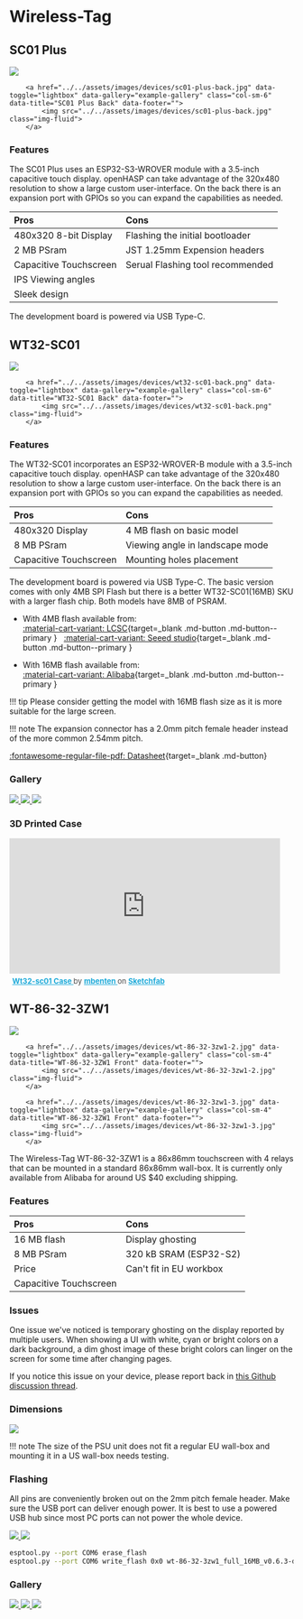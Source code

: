 # Wireless-Tag

## SC01 Plus

<div class="row justify-content-center">
        <a href="../../assets/images/devices/sc01-plus-front.jpg" data-toggle="lightbox" data-gallery="example-gallery" class="col-sm-6" data-title="SC01 Plus Front" data-footer="">
            <img src="../../assets/images/devices/sc01-plus-front.jpg" class="img-fluid">
        </a>

        <a href="../../assets/images/devices/sc01-plus-back.jpg" data-toggle="lightbox" data-gallery="example-gallery" class="col-sm-6" data-title="SC01 Plus Back" data-footer="">
            <img src="../../assets/images/devices/sc01-plus-back.jpg" class="img-fluid">
        </a>
</div>


### Features

The SC01 Plus uses an ESP32-S3-WROVER module with a 3.5-inch capacitive touch display.
openHASP can take advantage of the 320x480 resolution to show a large custom user-interface.
On the back there is an expansion port with GPIOs so you can expand the capabilities as needed.

| Pros                   | Cons
|:-----                  |:----
| 480x320 8-bit Display  | Flashing the initial bootloader
| 2 MB PSram             | JST 1.25mm Expension headers
| Capacitive Touchscreen | Serual Flashing tool recommended
| IPS Viewing angles     |
| Sleek design           |

The development board is powered via USB Type-C.


## WT32-SC01

<div class="row justify-content-center">
        <a href="../../assets/images/devices/wt-sc01.png" data-toggle="lightbox" data-gallery="example-gallery" class="col-sm-6" data-title="WT32-SC01 Front" data-footer="">
            <img src="../../assets/images/devices/wt32-sc01-front.png" class="img-fluid">
        </a>

        <a href="../../assets/images/devices/wt32-sc01-back.png" data-toggle="lightbox" data-gallery="example-gallery" class="col-sm-6" data-title="WT32-SC01 Back" data-footer="">
            <img src="../../assets/images/devices/wt32-sc01-back.png" class="img-fluid">
        </a>
</div>


### Features

The WT32-SC01 incorporates an ESP32-WROVER-B module with a 3.5-inch capacitive touch display.
openHASP can take advantage of the 320x480 resolution to show a large custom user-interface.
On the back there is an expansion port with GPIOs so you can expand the capabilities as needed.

| Pros                   | Cons
|:-----                  |:----
| 480x320 Display        | 4 MB flash on basic model
| 8 MB PSram             | Viewing angle in landscape mode
| Capacitive Touchscreen | Mounting holes placement

The development board is powered via USB Type-C. The basic version comes with only 4MB SPI Flash but there is a better WT32-SC01(16MB) SKU with a larger flash chip. Both models have 8MB of PSRAM.

- With 4MB flash available from:</br>
[:material-cart-variant: LCSC][1]{target=_blank .md-button .md-button--primary } &nbsp; 
[:material-cart-variant: Seeed studio][2]{target=_blank .md-button .md-button--primary }

- With 16MB flash available from:</br>
[:material-cart-variant: Alibaba][3]{target=_blank .md-button .md-button--primary } 

!!! tip
    Please consider getting the model with 16MB flash size as it is more suitable for the large screen.

!!! note
    The expansion connector has a 2.0mm pitch female header instead of the more common 2.54mm pitch.

[:fontawesome-regular-file-pdf: Datasheet][4]{target=_blank .md-button}


### Gallery

<div class="row justify-content-center">
    <a href="../../assets/images/builds/wt32-sc01-1.jpg" data-toggle="lightbox" data-gallery="example-gallery" class="col-sm-4" data-title="Wireless-Tag WT32-SC01" data-footer="Image by xHirschx">
        <img src="../../assets/images/builds/wt32-sc01-1.jpg" class="img-fluid">
    </a>
    <a href="../../assets/images/builds/wt32-sc01-2.jpg" data-toggle="lightbox" data-gallery="example-gallery" class="col-sm-4" data-title="Wireless-Tag WT32-SC01" data-footer="Image by xHirschx">
        <img src="../../assets/images/builds/wt32-sc01-2.jpg" class="img-fluid">
    </a>
    <a href="../../assets/images/builds/wt32-sc01-3.jpg" data-toggle="lightbox" data-gallery="example-gallery" class="col-sm-4" data-title="Wireless-Tag WT32-SC01">
        <img src="../../assets/images/builds/wt32-sc01-3.jpg" class="img-fluid">
    </a>
</div>


### 3D Printed Case

<p>
<div class="sketchfab-embed-wrapper"> <iframe width=480 height=240 title="WT32-SC01 Case" frameborder="0" allowfullscreen mozallowfullscreen="true" webkitallowfullscreen="true" allow="fullscreen; autoplay; vr" xr-spatial-tracking execution-while-out-of-viewport execution-while-not-rendered web-share src="https://sketchfab.com/models/cfec05638de540b0acccff2091508500/embed"> </iframe> <p style="font-size: 13px; font-weight: normal; margin: 5px; color: #4A4A4A;"> <a href="https://sketchfab.com/3d-models/wt32-sc01-case-cfec05638de540b0acccff2091508500?utm_medium=embed&utm_campaign=share-popup&utm_content=cfec05638de540b0acccff2091508500" target="_blank" style="font-weight: bold; color: #1CAAD9;"> Wt32-sc01 Case </a> by <a href="https://sketchfab.com/mbenten?utm_medium=embed&utm_campaign=share-popup&utm_content=cfec05638de540b0acccff2091508500" target="_blank" style="font-weight: bold; color: #1CAAD9;"> mbenten </a> on <a href="https://sketchfab.com?utm_medium=embed&utm_campaign=share-popup&utm_content=cfec05638de540b0acccff2091508500" target="_blank" style="font-weight: bold; color: #1CAAD9;">Sketchfab</a></p></div>
</p>

</hr>

## WT-86-32-3ZW1

<div class="row justify-content-center">
        <a href="../../assets/images/devices/wt-86-32-3zw1-1.jpg" data-toggle="lightbox" data-gallery="example-gallery" class="col-sm-4" data-title="WT-86-32-3ZW1 Front" data-footer="">
            <img src="../../assets/images/devices/wt-86-32-3zw1-1.jpg" class="img-fluid">
        </a>

        <a href="../../assets/images/devices/wt-86-32-3zw1-2.jpg" data-toggle="lightbox" data-gallery="example-gallery" class="col-sm-4" data-title="WT-86-32-3ZW1 Front" data-footer="">
            <img src="../../assets/images/devices/wt-86-32-3zw1-2.jpg" class="img-fluid">
        </a>

        <a href="../../assets/images/devices/wt-86-32-3zw1-3.jpg" data-toggle="lightbox" data-gallery="example-gallery" class="col-sm-4" data-title="WT-86-32-3ZW1 Front" data-footer="">
            <img src="../../assets/images/devices/wt-86-32-3zw1-3.jpg" class="img-fluid">
        </a>
</div>

The Wireless-Tag WT-86-32-3ZW1 is a 86x86mm touchscreen with 4 relays that can be mounted in a standard 86x86mm wall-box.
It is currently only available from Alibaba for around US $40 excluding shipping.

### Features

| Pros             | Cons
|:-----            |:----
| 16 MB flash      | Display ghosting
| 8 MB PSram       | 320 kB SRAM (ESP32-S2)
| Price            | Can't fit in EU workbox
| Capacitive Touchscreen |


### Issues

One issue we've noticed is temporary ghosting on the display reported by multiple users.
When showing a UI with white, cyan or bright colors on a dark background, a dim ghost image of these bright colors can linger on the screen for some time after changing pages.

If you notice this issue on your device, please report back in [this Github discussion thread](https://github.com/HASwitchPlate/openHASP/discussions/311).

### Dimensions

<div class="row justify-content-center">
    <a href="../../assets/images/devices/wt-86-32-zw1-dimensions.jpg" data-toggle="lightbox" data-gallery="example-gallery" class="col-sm-10" data-title="WT-86-32-3ZW1 Dimensions" data-footer="">
        <img src="../../assets/images/devices/wt-86-32-zw1-dimensions.jpg" class="img-fluid">
    </a>
</div>

!!! note
    The size of the PSU unit does not fit a regular EU wall-box and mounting it in a US wall-box needs testing.

### Flashing

All pins are conveniently broken out on the 2mm pitch female header. Make sure the USB port can deliver enough power.
It is best to use a powered USB hub since most PC ports can not power the whole device.

<div class="row justify-content-center">
    <a href="../../assets/images/devices/wt-86-32-zw1-back.jpg" data-toggle="lightbox" data-gallery="example-gallery" class="col-sm-5" data-title="WT-86-32-3ZW1 Back" data-footer="">
        <img src="../../assets/images/devices/wt-86-32-zw1-back.jpg" class="img-fluid">
    </a>
    <a href="../../assets/images/devices/wt-86-32-zw1-flashing.jpg" data-toggle="lightbox" data-gallery="example-gallery" class="col-sm-5" data-title="WT-86-32-3ZW1 Pin diagram" data-footer="">
        <img src="../../assets/images/devices/wt-86-32-zw1-flashing.jpg" class="img-fluid">
    </a>
</div>

```bash
esptool.py --port COM6 erase_flash
esptool.py --port COM6 write_flash 0x0 wt-86-32-3zw1_full_16MB_v0.6.3-dev_88a478d.bin --verify
```

### Gallery

<div class="row justify-content-center">
    <a href="../../assets/images/builds/wt-86-32-zw1-home.jpg" data-toggle="lightbox" data-gallery="example-gallery" class="col-sm-4" data-title="Wireless-Tag WT-86-32-3ZW1" data-footer="Image by codewise-nicolas">
        <img src="../../assets/images/builds/wt-86-32-zw1-home.jpg" class="img-fluid">
    </a>
    <a href="../../assets/images/builds/wt-86-32-zw1-thermostat.jpg" data-toggle="lightbox" data-gallery="example-gallery" class="col-sm-4" data-title="Wireless-Tag WT-86-32-3ZW1" data-footer="Image by codewise-nicolas">
        <img src="../../assets/images/builds/wt-86-32-zw1-thermostat.jpg" class="img-fluid">
    </a>
    <a href="../../assets/images/builds/wt-86-32-zw1-security.jpg" data-toggle="lightbox" data-gallery="example-gallery" class="col-sm-4" data-title="Wireless-Tag WT-86-32-3ZW1" data-footer="Image by codewise-nicolas">
        <img src="../../assets/images/builds/wt-86-32-zw1-security.jpg" class="img-fluid">
    </a>
</div>

[1]: https://lcsc.com/product-detail/Development-Boards-Development-Kits_Wireless-tag-WT32-SC01_C555472.html
[2]: https://www.seeedstudio.com/ESP32-Development-board-WT32-SC01-p-4735.html
[3]: https://www.alibaba.com/product-detail/esp32-development-board-WT32-SC01-3_62534911683.html
[4]: http://www.wireless-tag.com/wp-content/uploads/2021/01/WT32-SC01DataSheetV3.3-2-with-nuts.pdf